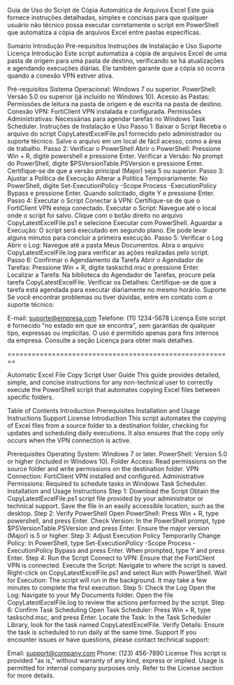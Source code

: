 Guia de Uso do Script de Cópia Automática de Arquivos Excel
Este guia fornece instruções detalhadas, simples e concisas para que qualquer usuário não técnico possa executar corretamente o script em PowerShell que automatiza a cópia de arquivos Excel entre pastas específicas.

Sumário
Introdução
Pré-requisitos
Instruções de Instalação e Uso
Suporte
Licença
Introdução
Este script automatiza a cópia de arquivos Excel de uma pasta de origem para uma pasta de destino, verificando se há atualizações e agendando execuções diárias. Ele também garante que a cópia só ocorra quando a conexão VPN estiver ativa.

Pré-requisitos
Sistema Operacional: Windows 7 ou superior.
PowerShell: Versão 5.0 ou superior (já incluído no Windows 10).
Acesso às Pastas: Permissões de leitura na pasta de origem e de escrita na pasta de destino.
Conexão VPN: FortiClient VPN instalada e configurada.
Permissões Administrativas: Necessárias para agendar tarefas no Windows Task Scheduler.
Instruções de Instalação e Uso
Passo 1: Baixar o Script
Receba o arquivo do script CopyLatestExcelFile.ps1 fornecido pelo administrador ou suporte técnico.
Salve o arquivo em um local de fácil acesso, como a área de trabalho.
Passo 2: Verificar o PowerShell
Abrir o PowerShell:
Pressione Win + R, digite powershell e pressione Enter.
Verificar a Versão:
No prompt do PowerShell, digite $PSVersionTable.PSVersion e pressione Enter.
Certifique-se de que a versão principal (Major) seja 5 ou superior.
Passo 3: Ajustar a Política de Execução
Alterar a Política Temporariamente:
No PowerShell, digite Set-ExecutionPolicy -Scope Process -ExecutionPolicy Bypass e pressione Enter.
Quando solicitado, digite Y e pressione Enter.
Passo 4: Executar o Script
Conectar à VPN:
Certifique-se de que o FortiClient VPN esteja conectado.
Executar o Script:
Navegue até o local onde o script foi salvo.
Clique com o botão direito no arquivo CopyLatestExcelFile.ps1 e selecione Executar com PowerShell.
Aguardar a Execução:
O script será executado em segundo plano. Ele pode levar alguns minutos para concluir a primeira execução.
Passo 5: Verificar o Log
Abrir o Log:
Navegue até a pasta Meus Documentos.
Abra o arquivo CopyLatestExcelFile.log para verificar as ações realizadas pelo script.
Passo 6: Confirmar o Agendamento da Tarefa
Abrir o Agendador de Tarefas:
Pressione Win + R, digite taskschd.msc e pressione Enter.
Localizar a Tarefa:
Na biblioteca do Agendador de Tarefas, procure pela tarefa CopyLatestExcelFile.
Verificar os Detalhes:
Certifique-se de que a tarefa está agendada para executar diariamente no mesmo horário.
Suporte
Se você encontrar problemas ou tiver dúvidas, entre em contato com o suporte técnico:

E-mail: suporte@empresa.com
Telefone: (11) 1234-5678
Licença
Este script é fornecido "no estado em que se encontra", sem garantias de qualquer tipo, expressas ou implícitas. O uso é permitido apenas para fins internos da empresa. Consulte a seção Licença para obter mais detalhes.

========================================================

Automatic Excel File Copy Script User Guide
This guide provides detailed, simple, and concise instructions for any non-technical user to correctly execute the PowerShell script that automates copying Excel files between specific folders.

Table of Contents
Introduction
Prerequisites
Installation and Usage Instructions
Support
License
Introduction
This script automates the copying of Excel files from a source folder to a destination folder, checking for updates and scheduling daily executions. It also ensures that the copy only occurs when the VPN connection is active.

Prerequisites
Operating System: Windows 7 or later.
PowerShell: Version 5.0 or higher (included in Windows 10).
Folder Access: Read permissions on the source folder and write permissions on the destination folder.
VPN Connection: FortiClient VPN installed and configured.
Administrative Permissions: Required to schedule tasks in Windows Task Scheduler.
Installation and Usage Instructions
Step 1: Download the Script
Obtain the CopyLatestExcelFile.ps1 script file provided by your administrator or technical support.
Save the file in an easily accessible location, such as the desktop.
Step 2: Verify PowerShell
Open PowerShell:
Press Win + R, type powershell, and press Enter.
Check Version:
In the PowerShell prompt, type $PSVersionTable.PSVersion and press Enter.
Ensure the major version (Major) is 5 or higher.
Step 3: Adjust Execution Policy
Temporarily Change Policy:
In PowerShell, type Set-ExecutionPolicy -Scope Process -ExecutionPolicy Bypass and press Enter.
When prompted, type Y and press Enter.
Step 4: Run the Script
Connect to VPN:
Ensure that the FortiClient VPN is connected.
Execute the Script:
Navigate to where the script is saved.
Right-click on CopyLatestExcelFile.ps1 and select Run with PowerShell.
Wait for Execution:
The script will run in the background. It may take a few minutes to complete the first execution.
Step 5: Check the Log
Open the Log:
Navigate to your My Documents folder.
Open the file CopyLatestExcelFile.log to review the actions performed by the script.
Step 6: Confirm Task Scheduling
Open Task Scheduler:
Press Win + R, type taskschd.msc, and press Enter.
Locate the Task:
In the Task Scheduler Library, look for the task named CopyLatestExcelFile.
Verify Details:
Ensure the task is scheduled to run daily at the same time.
Support
If you encounter issues or have questions, please contact technical support:

Email: support@company.com
Phone: (123) 456-7890
License
This script is provided "as is," without warranty of any kind, express or implied. Usage is permitted for internal company purposes only. Refer to the License section for more details.
